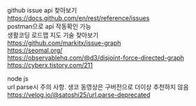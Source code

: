 github issue api 찾아보기  
https://docs.github.com/en/rest/reference/issues  
postman으로 api 작동확인 가능  
생활코딩 로드맵 지도 기술 찾아보기  
https://github.com/markitx/issue-graph  
https://seomal.org/  
https://observablehq.com/@d3/disjoint-force-directed-graph  
https://cyberx.tistory.com/211  



node js  
url parse시 주의 사항. 생코 동영상은 구버전으로 더이상 추천하지 않음  
https://velog.io/@satoshi25/url.parse-deprecated  
